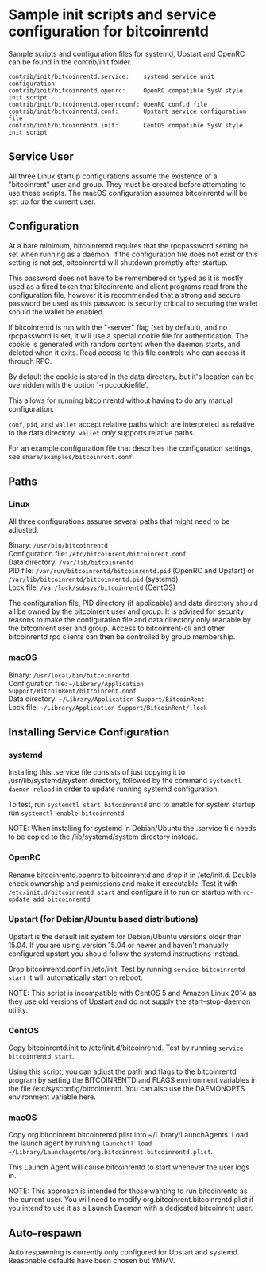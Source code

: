 Sample init scripts and service configuration for bitcoinrentd
==========================================================

Sample scripts and configuration files for systemd, Upstart and OpenRC
can be found in the contrib/init folder.

    contrib/init/bitcoinrentd.service:    systemd service unit configuration
    contrib/init/bitcoinrentd.openrc:     OpenRC compatible SysV style init script
    contrib/init/bitcoinrentd.openrcconf: OpenRC conf.d file
    contrib/init/bitcoinrentd.conf:       Upstart service configuration file
    contrib/init/bitcoinrentd.init:       CentOS compatible SysV style init script

Service User
---------------------------------

All three Linux startup configurations assume the existence of a "bitcoinrent" user
and group.  They must be created before attempting to use these scripts.
The macOS configuration assumes bitcoinrentd will be set up for the current user.

Configuration
---------------------------------

At a bare minimum, bitcoinrentd requires that the rpcpassword setting be set
when running as a daemon.  If the configuration file does not exist or this
setting is not set, bitcoinrentd will shutdown promptly after startup.

This password does not have to be remembered or typed as it is mostly used
as a fixed token that bitcoinrentd and client programs read from the configuration
file, however it is recommended that a strong and secure password be used
as this password is security critical to securing the wallet should the
wallet be enabled.

If bitcoinrentd is run with the "-server" flag (set by default), and no rpcpassword is set,
it will use a special cookie file for authentication. The cookie is generated with random
content when the daemon starts, and deleted when it exits. Read access to this file
controls who can access it through RPC.

By default the cookie is stored in the data directory, but it's location can be overridden
with the option '-rpccookiefile'.

This allows for running bitcoinrentd without having to do any manual configuration.

`conf`, `pid`, and `wallet` accept relative paths which are interpreted as
relative to the data directory. `wallet` *only* supports relative paths.

For an example configuration file that describes the configuration settings,
see `share/examples/bitcoinrent.conf`.

Paths
---------------------------------

### Linux

All three configurations assume several paths that might need to be adjusted.

Binary:              `/usr/bin/bitcoinrentd`  
Configuration file:  `/etc/bitcoinrent/bitcoinrent.conf`  
Data directory:      `/var/lib/bitcoinrentd`  
PID file:            `/var/run/bitcoinrentd/bitcoinrentd.pid` (OpenRC and Upstart) or `/var/lib/bitcoinrentd/bitcoinrentd.pid` (systemd)  
Lock file:           `/var/lock/subsys/bitcoinrentd` (CentOS)  

The configuration file, PID directory (if applicable) and data directory
should all be owned by the bitcoinrent user and group.  It is advised for security
reasons to make the configuration file and data directory only readable by the
bitcoinrent user and group.  Access to bitcoinrent-cli and other bitcoinrentd rpc clients
can then be controlled by group membership.

### macOS

Binary:              `/usr/local/bin/bitcoinrentd`  
Configuration file:  `~/Library/Application Support/BitcoinRent/bitcoinrent.conf`  
Data directory:      `~/Library/Application Support/BitcoinRent`  
Lock file:           `~/Library/Application Support/BitcoinRent/.lock`  

Installing Service Configuration
-----------------------------------

### systemd

Installing this .service file consists of just copying it to
/usr/lib/systemd/system directory, followed by the command
`systemctl daemon-reload` in order to update running systemd configuration.

To test, run `systemctl start bitcoinrentd` and to enable for system startup run
`systemctl enable bitcoinrentd`

NOTE: When installing for systemd in Debian/Ubuntu the .service file needs to be copied to the /lib/systemd/system directory instead.

### OpenRC

Rename bitcoinrentd.openrc to bitcoinrentd and drop it in /etc/init.d.  Double
check ownership and permissions and make it executable.  Test it with
`/etc/init.d/bitcoinrentd start` and configure it to run on startup with
`rc-update add bitcoinrentd`

### Upstart (for Debian/Ubuntu based distributions)

Upstart is the default init system for Debian/Ubuntu versions older than 15.04. If you are using version 15.04 or newer and haven't manually configured upstart you should follow the systemd instructions instead.

Drop bitcoinrentd.conf in /etc/init.  Test by running `service bitcoinrentd start`
it will automatically start on reboot.

NOTE: This script is incompatible with CentOS 5 and Amazon Linux 2014 as they
use old versions of Upstart and do not supply the start-stop-daemon utility.

### CentOS

Copy bitcoinrentd.init to /etc/init.d/bitcoinrentd. Test by running `service bitcoinrentd start`.

Using this script, you can adjust the path and flags to the bitcoinrentd program by
setting the BITCOINRENTD and FLAGS environment variables in the file
/etc/sysconfig/bitcoinrentd. You can also use the DAEMONOPTS environment variable here.

### macOS

Copy org.bitcoinrent.bitcoinrentd.plist into ~/Library/LaunchAgents. Load the launch agent by
running `launchctl load ~/Library/LaunchAgents/org.bitcoinrent.bitcoinrentd.plist`.

This Launch Agent will cause bitcoinrentd to start whenever the user logs in.

NOTE: This approach is intended for those wanting to run bitcoinrentd as the current user.
You will need to modify org.bitcoinrent.bitcoinrentd.plist if you intend to use it as a
Launch Daemon with a dedicated bitcoinrent user.

Auto-respawn
-----------------------------------

Auto respawning is currently only configured for Upstart and systemd.
Reasonable defaults have been chosen but YMMV.
